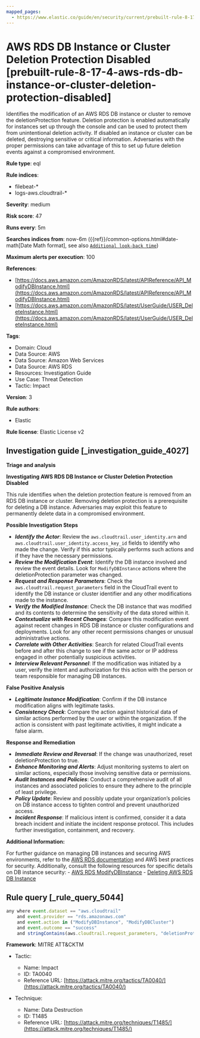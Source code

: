 ```yaml
---
mapped_pages:
  - https://www.elastic.co/guide/en/security/current/prebuilt-rule-8-17-4-aws-rds-db-instance-or-cluster-deletion-protection-disabled.html
---
```


# AWS RDS DB Instance or Cluster Deletion Protection Disabled [prebuilt-rule-8-17-4-aws-rds-db-instance-or-cluster-deletion-protection-disabled]

Identifies the modification of an AWS RDS DB instance or cluster to remove the deletionProtection feature. Deletion protection is enabled automatically for instances set up through the console and can be used to protect them from unintentional deletion activity. If disabled an instance or cluster can be deleted, destroying sensitive or critical information. Adversaries with the proper permissions can take advantage of this to set up future deletion events against a compromised environment.

**Rule type**: eql

**Rule indices**:

* filebeat-*
* logs-aws.cloudtrail-*

**Severity**: medium

**Risk score**: 47

**Runs every**: 5m

**Searches indices from**: now-6m ({{ref}}/common-options.html#date-math[Date Math format], see also [`Additional look-back time`](docs-content://solutions/security/detect-and-alert/create-detection-rule.md#rule-schedule))

**Maximum alerts per execution**: 100

**References**:

* [https://docs.aws.amazon.com/AmazonRDS/latest/APIReference/API_ModifyDBInstance.html](https://docs.aws.amazon.com/AmazonRDS/latest/APIReference/API_ModifyDBInstance.html)
* [https://docs.aws.amazon.com/AmazonRDS/latest/UserGuide/USER_DeleteInstance.html](https://docs.aws.amazon.com/AmazonRDS/latest/UserGuide/USER_DeleteInstance.html)

**Tags**:

* Domain: Cloud
* Data Source: AWS
* Data Source: Amazon Web Services
* Data Source: AWS RDS
* Resources: Investigation Guide
* Use Case: Threat Detection
* Tactic: Impact

**Version**: 3

**Rule authors**:

* Elastic

**Rule license**: Elastic License v2

## Investigation guide [_investigation_guide_4027]

**Triage and analysis**

**Investigating AWS RDS DB Instance or Cluster Deletion Protection Disabled**

This rule identifies when the deletion protection feature is removed from an RDS DB instance or cluster. Removing deletion protection is a prerequisite for deleting a DB instance. Adversaries may exploit this feature to permanently delete data in a compromised environment.

**Possible Investigation Steps**

* ***Identify the Actor***: Review the `aws.cloudtrail.user_identity.arn` and `aws.cloudtrail.user_identity.access_key_id` fields to identify who made the change. Verify if this actor typically performs such actions and if they have the necessary permissions.
* ***Review the Modification Event***: Identify the DB instance involved and review the event details. Look for `ModifyDBInstance` actions where the deletionProtection parameter was changed.
* ***Request and Response Parameters***: Check the `aws.cloudtrail.request_parameters` field in the CloudTrail event to identify the DB instance or cluster identifier and any other modifications made to the instance.
* ***Verify the Modified Instance***: Check the DB instance that was modified and its contents to determine the sensitivity of the data stored within it.
* ***Contextualize with Recent Changes***: Compare this modification event against recent changes in RDS DB instance or cluster configurations and deployments. Look for any other recent permissions changes or unusual administrative actions.
* ***Correlate with Other Activities***: Search for related CloudTrail events before and after this change to see if the same actor or IP address engaged in other potentially suspicious activities.
* ***Interview Relevant Personnel***: If the modification was initiated by a user, verify the intent and authorization for this action with the person or team responsible for managing DB instances.

**False Positive Analysis**

* ***Legitimate Instance Modification***: Confirm if the DB instance modification aligns with legitimate tasks.
* ***Consistency Check***: Compare the action against historical data of similar actions performed by the user or within the organization. If the action is consistent with past legitimate activities, it might indicate a false alarm.

**Response and Remediation**

* ***Immediate Review and Reversal***: If the change was unauthorized, reset deletionProtection to true.
* ***Enhance Monitoring and Alerts***: Adjust monitoring systems to alert on similar actions, especially those involving sensitive data or permissions.
* ***Audit Instances and Policies***: Conduct a comprehensive audit of all instances and associated policies to ensure they adhere to the principle of least privilege.
* ***Policy Update***: Review and possibly update your organization’s policies on DB instance access to tighten control and prevent unauthorized access.
* ***Incident Response***: If malicious intent is confirmed, consider it a data breach incident and initiate the incident response protocol. This includes further investigation, containment, and recovery.

**Additional Information:**

For further guidance on managing DB instances and securing AWS environments, refer to the [AWS RDS documentation](https://docs.aws.amazon.com/AmazonRDS/latest/UserGuide/CHAP_RDS_Managing.html) and AWS best practices for security. Additionally, consult the following resources for specific details on DB instance security: - [AWS RDS ModifyDBInstance](https://docs.aws.amazon.com/AmazonRDS/latest/APIReference/API_ModifyDBInstance.html) - [Deleting AWS RDS DB Instance](https://docs.aws.amazon.com/AmazonRDS/latest/UserGuide/USER_DeleteInstance.html)


## Rule query [_rule_query_5044]

```js
any where event.dataset == "aws.cloudtrail"
    and event.provider == "rds.amazonaws.com"
    and event.action in ("ModifyDBInstance", "ModifyDBCluster")
    and event.outcome == "success"
    and stringContains(aws.cloudtrail.request_parameters, "deletionProtection=false")
```

**Framework**: MITRE ATT&CKTM

* Tactic:

    * Name: Impact
    * ID: TA0040
    * Reference URL: [https://attack.mitre.org/tactics/TA0040/](https://attack.mitre.org/tactics/TA0040/)

* Technique:

    * Name: Data Destruction
    * ID: T1485
    * Reference URL: [https://attack.mitre.org/techniques/T1485/](https://attack.mitre.org/techniques/T1485/)



